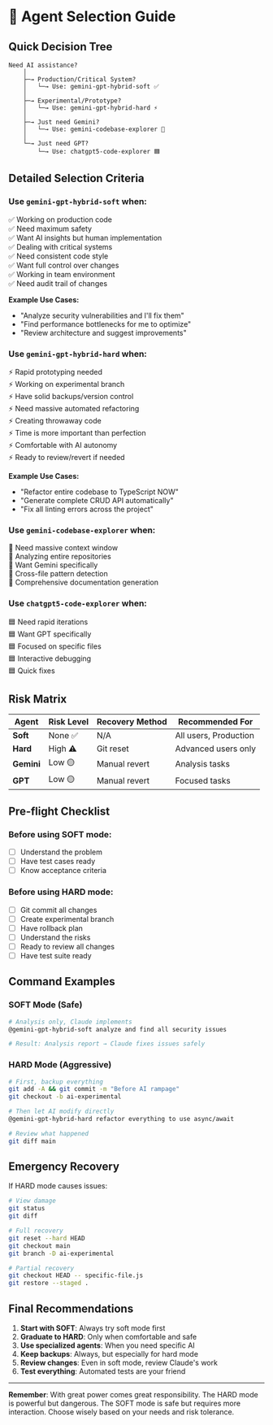 # 🎯 Agent Selection Guide

## Quick Decision Tree

```
Need AI assistance?
    │
    ├─→ Production/Critical System?
    │   └─→ Use: gemini-gpt-hybrid-soft ✅
    │
    ├─→ Experimental/Prototype?
    │   └─→ Use: gemini-gpt-hybrid-hard ⚡
    │
    ├─→ Just need Gemini?
    │   └─→ Use: gemini-codebase-explorer 🔷
    │
    └─→ Just need GPT?
        └─→ Use: chatgpt5-code-explorer 🟦
```

## Detailed Selection Criteria

### Use `gemini-gpt-hybrid-soft` when:
✅ Working on production code  
✅ Need maximum safety  
✅ Want AI insights but human implementation  
✅ Dealing with critical systems  
✅ Need consistent code style  
✅ Want full control over changes  
✅ Working in team environment  
✅ Need audit trail of changes  

**Example Use Cases:**
- "Analyze security vulnerabilities and I'll fix them"
- "Find performance bottlenecks for me to optimize"
- "Review architecture and suggest improvements"

### Use `gemini-gpt-hybrid-hard` when:
⚡ Rapid prototyping needed  
⚡ Working on experimental branch  
⚡ Have solid backups/version control  
⚡ Need massive automated refactoring  
⚡ Creating throwaway code  
⚡ Time is more important than perfection  
⚡ Comfortable with AI autonomy  
⚡ Ready to review/revert if needed  

**Example Use Cases:**
- "Refactor entire codebase to TypeScript NOW"
- "Generate complete CRUD API automatically"
- "Fix all linting errors across the project"

### Use `gemini-codebase-explorer` when:
🔷 Need massive context window  
🔷 Analyzing entire repositories  
🔷 Want Gemini specifically  
🔷 Cross-file pattern detection  
🔷 Comprehensive documentation generation  

### Use `chatgpt5-code-explorer` when:
🟦 Need rapid iterations  
🟦 Want GPT specifically  
🟦 Focused on specific files  
🟦 Interactive debugging  
🟦 Quick fixes  

## Risk Matrix

| Agent | Risk Level | Recovery Method | Recommended For |
|-------|------------|-----------------|-----------------|
| **Soft** | None ✅ | N/A | All users, Production |
| **Hard** | High ⚠️ | Git reset | Advanced users only |
| **Gemini** | Low 🟡 | Manual revert | Analysis tasks |
| **GPT** | Low 🟡 | Manual revert | Focused tasks |

## Pre-flight Checklist

### Before using SOFT mode:
- [ ] Understand the problem
- [ ] Have test cases ready
- [ ] Know acceptance criteria

### Before using HARD mode:
- [ ] Git commit all changes
- [ ] Create experimental branch
- [ ] Have rollback plan
- [ ] Understand the risks
- [ ] Ready to review all changes
- [ ] Have test suite ready

## Command Examples

### SOFT Mode (Safe)
```bash
# Analysis only, Claude implements
@gemini-gpt-hybrid-soft analyze and find all security issues

# Result: Analysis report → Claude fixes issues safely
```

### HARD Mode (Aggressive)
```bash
# First, backup everything
git add -A && git commit -m "Before AI rampage"
git checkout -b ai-experimental

# Then let AI modify directly
@gemini-gpt-hybrid-hard refactor everything to use async/await

# Review what happened
git diff main
```

## Emergency Recovery

If HARD mode causes issues:

```bash
# View damage
git status
git diff

# Full recovery
git reset --hard HEAD
git checkout main
git branch -D ai-experimental

# Partial recovery
git checkout HEAD -- specific-file.js
git restore --staged .
```

## Final Recommendations

1. **Start with SOFT**: Always try soft mode first
2. **Graduate to HARD**: Only when comfortable and safe
3. **Use specialized agents**: When you need specific AI
4. **Keep backups**: Always, but especially for hard mode
5. **Review changes**: Even in soft mode, review Claude's work
6. **Test everything**: Automated tests are your friend

---

**Remember**: With great power comes great responsibility. The HARD mode is powerful but dangerous. The SOFT mode is safe but requires more interaction. Choose wisely based on your needs and risk tolerance.